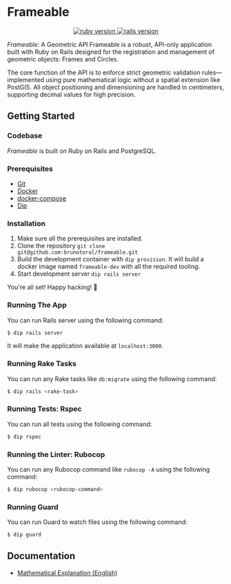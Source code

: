 # Frameable

<p align="center">
  <a href="https://www.ruby-lang.org/en/">
    <img src="https://img.shields.io/badge/Ruby-v3.3.2-brightgreen.svg" alt="ruby version">
  </a>
  <a href="http://rubyonrails.org/">
    <img src="https://img.shields.io/badge/Rails-v8.0.3-brightgreen.svg" alt="rails version">
  </a>
</p>

*Frameable*: A Geometric API
Frameable is a robust, API-only application built with Ruby on Rails designed for the registration and management of geometric objects: Frames and Circles.

The core function of the API is to enforce strict geometric validation rules—implemented using pure mathematical logic without a spatial extension like PostGIS. All object positioning and dimensioning are handled in centimeters, supporting decimal values for high precision.


## Getting Started

### Codebase

*Frameable* is built on Ruby on Rails and PostgreSQL.

### Prerequisites

- [Git](https://git-scm.com)
- [Docker](http://docker.com/)
- [docker-compose](https://docs.docker.com/compose/install/)
- [Dip](https://github.com/bibendi/dip)

### Installation

1. Make sure all the prerequisites are installed.
1. Clone the repository `git clone git@github.com:brunotoral/frameable.git`
1. Build the development container with `dip provision`. It will build a
docker image named `frameable-dev` with all the required tooling.
1. Start development server `dip rails server`

You're all set! Happy hacking! :tada:

### Running The App

You can run Rails server using the following command:

```sh
$ dip rails server
```

It will make the application available at `localhost:3000`.

### Running Rake Tasks

You can run any Rake tasks like `db:migrate` using the following command:

```sh
$ dip rails <rake-task>
```

### Running Tests: Rspec

You can run all tests using the following command:

```sh
$ dip rspec
```

### Running the Linter: Rubocop

You can run any Rubocop command like `rubocop -A` using the following command:

```sh
$ dip rubocop <rubocop-command>
```

### Running Guard

You can run Guard to watch files using the following command:

```sh
$ dip guard
```

## Documentation

- [Mathematical Explanation (English)](docs/methematical-en.md)

